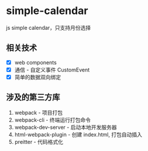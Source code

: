 # simple-calendar

js simple calendar，只支持月份选择

## 相关技术

- [x] web components
- [x] 通信 - 自定义事件 CustomEvent
- [x] 简单的数据双向绑定

## 涉及的第三方库

1. webpack - 项目打包
2. webpack-cli - 终端运行打包命令
3. webpack-dev-server - 启动本地开发服务器
4. html-webpack-plugin - 创建 index.html, 打包自动插入
5. preitter - 代码格式化
